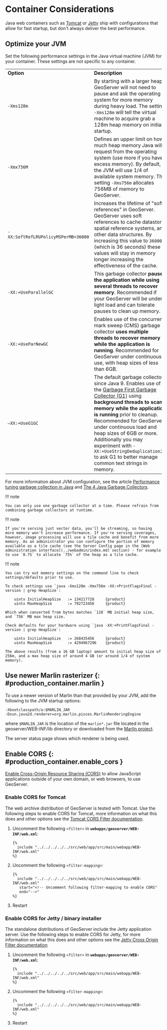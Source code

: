 # Container Considerations

Java web containers such as [Tomcat](http://tomcat.apache.org) or [Jetty](https://www.eclipse.org/jetty/) ship with configurations that allow for fast startup, but don't always deliver the best performance.

## Optimize your JVM

Set the following performance settings in the Java virtual machine (JVM) for your container. These settings are not specific to any container.

|                                     |                                                                                                                                                                                                                                                                                                                                                                                                                                                                                                  |
|-------------------------------------|--------------------------------------------------------------------------------------------------------------------------------------------------------------------------------------------------------------------------------------------------------------------------------------------------------------------------------------------------------------------------------------------------------------------------------------------------------------------------------------------------|
| **Option**                          | **Description**                                                                                                                                                                                                                                                                                                                                                                                                                                                                                  |
| `-Xms128m`                          | By starting with a larger heap GeoServer will not need to pause and ask the operating system for more memory during heavy load. The setting `-Xms128m` will tell the virtual machine to acquire grab a 128m heap memory on initial startup.                                                                                                                                                                                                                                                      |
| `-Xmx756M`                          | Defines an upper limit on how much heap memory Java will request from the operating system (use more if you have excess memory). By default, the JVM will use 1/4 of available system memory. The setting `-Xms756m` allocates 756MB of memory to GeoServer.                                                                                                                                                                                                                                     |
| `-XX:SoftRefLRUPolicyMSPerMB=36000` | Increases the lifetime of "soft references" in GeoServer. GeoServer uses soft references to cache datastore, spatial reference systems, and other data structures. By increasing this value to `36000` (which is 36 seconds) these values will stay in memory longer increasing the effectiveness of the cache.                                                                                                                                                                                |
| `-XX:+UseParallelGC`                | This garbage collector **pauses the application while using several threads to recover memory**. Recommended if your GeoServer will be under light load and can tolerate pauses to clean up memory.                                                                                                                                                                                                                                                                                              |
| `-XX:+UseParNewGC`                  | Enables use of the concurrent mark sweep (CMS) garbage collector **uses multiple threads to recover memory while the application is running**. Recommended for GeoServer under continuous use, with heap sizes of less than 6GB.                                                                                                                                                                                                                                                                 |
| `–XX:+UseG1GC`                      | The default garbage collector since Java 9. Enables use of the [Garbage First Garbage Collector (G1)](http://www.oracle.com/technetwork/java/javase/tech/g1-intro-jsp-135488.html) using **background threads to scan memory while the application is running** prior to cleanup. Recommended for GeoServer under continuous load and heap sizes of 6GB or more. Additionally you may experiment with `-XX:+UseStringDeduplicationJVM` to ask G1 to better manage common text strings in memory. |

For more information about JVM configuration, see the article [Performance tuning garbage collection in Java](http://www.petefreitag.com/articles/gctuning/) and [The 4 Java Garbage Collectors](http://blog.takipi.com/garbage-collectors-serial-vs-parallel-vs-cms-vs-the-g1-and-whats-new-in-java-8/).

!!! note

    You can only use one garbage collector at a time. Please refrain from combining garbage collectors at runtime.

!!! note

    If you're serving just vector data, you'll be streaming, so having more memory won't increase performance. If you're serving coverages, however, image processing will use a tile cache and benefit from more memory. As an administrator you can configure the portion of memory available as a tile cache (see the Server Config page in the [Web administration interface](../webadmin/index.md) section) - for example to use `0.75` to allocate `75%` of the heap as a tile cache.

!!! note

    You can try out memory settings on the command line to check settings/defaults prior to use.
    
    To check settings use `java -Xms128m -Xmx756m -XX:+PrintFlagsFinal -version | grep HeapSize`:
    
        uintx InitialHeapSize   := 134217728     {product}
        uintx MaxHeapSize       := 792723456     {product}
    
    Which when converted from bytes matches `128` MB initial heap size, and `756` MB max heap size.
    
    Check defaults for your hardware using `java -XX:+PrintFlagsFinal -version | grep HeapSize`:
    
        uintx InitialHeapSize   := 268435456     {product}
        uintx MaxHeapSize       := 4294967296    {product}
    
    The above results (from a 16 GB laptop) amount to initial heap size of 256m, and a max heap size of around 4 GB (or around 1/4 of system memory).

## Use newer Marlin rasterizer {: #production_container.marlin }

To use a newer version of Marlin than that provided by your JVM, add the following to the JVM startup options:

    -Xbootclasspath/a:$MARLIN_JAR
    -Dsun.java2d.renderer=org.marlin.pisces.MarlinRenderingEngine

where `$MARLIN_JAR` is the location of the `marlin*.jar` file located in the geoserver/WEB-INF/lib directory or downloaded from the [Marlin project](https://github.com/bourgesl/marlin-renderer/).

The server status page shows which renderer is being used.

## Enable CORS {: #production_container.enable_cors }

[Enable Cross-Origin Resource Sharing (CORS)](https://enable-cors.org/) to allow JavaScript applications outside of your own domain, or web browsers, to use GeoServer.

### Enable CORS for Tomcat

The web archive distribution of GeoServer is tested with Tomcat. Use the following steps to enable CORS for Tomcat, more information on what this does and other options see the [Tomcat CORS Filter documentation](https://tomcat.apache.org/tomcat-9.0-doc/config/filter.html#CORS_Filter).

1.  Uncomment the following `<filter>` in **`webapps/geoserver/WEB-INF/web.xml`**:

    ~~~
    {% 
      include "../../../../../src/web/app/src/main/webapp/WEB-INF/web.xml"
    %}
    ~~~

2.  Uncomment the following `<filter-mapping>`:

    ~~~
    {% 
      include "../../../../../src/web/app/src/main/webapp/WEB-INF/web.xml"
       start="<!-- Uncomment following filter-mapping to enable CORS"
       end="-->"
    %}
    ~~~

3.  Restart

### Enable CORS for Jetty / binary installer

The standalone distributions of GeoServer include the Jetty application server. Use the following steps to enable CORS for Jetty, for more information on what this does and other options see the [Jetty Cross Origin Filter documentation](https://eclipse.dev/jetty/documentation/jetty-9/index.html#cross-origin-filter)

1.  Uncomment the following `<filter>` in **`webapps/geoserver/WEB-INF/web.xml`**:

    ~~~
    {% 
      include "../../../../../src/web/app/src/main/webapp/WEB-INF/web.xml"
    %}
    ~~~

2.  Uncomment the following `<filter-mapping>`:

    ~~~
    {% 
      include "../../../../../src/web/app/src/main/webapp/WEB-INF/web.xml"
    %}
    ~~~

3.  Restart
